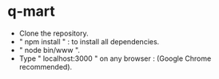 # q-mart

- Clone the repository.
- " npm install " : to install all dependencies.
- " node bin/www ".
- Type " localhost:3000 " on any browser : (Google Chrome recommended).
